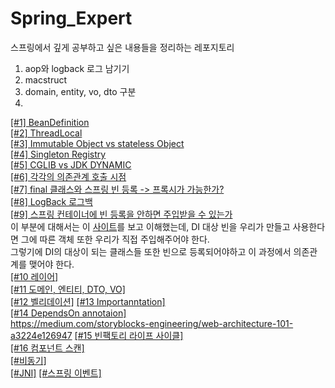 # Spring_Expert
스프링에서 깊게 공부하고 싶은 내용들을 정리하는 레포지토리
 
1. aop와 logback 로그 남기기 
2. macstruct
3. domain, entity, vo, dto 구분 
4.   

[[#1] BeanDefinition](#)     
[[#2] ThreadLocal](#)     
[[#3] Immutable Object vs stateless Object](#)         
[[#4] Singleton Registry](#)          
[[#5] CGLIB vs JDK DYNAMIC](#)           
[[#6] 각각의 의존관계 호출 시점](#)         
[[#7] final 클래스와 스프링 빈 등록 -> 프록시가 가능한가?](#)   
[[#8] LogBack 로그백](#https://romeoh.tistory.com/entry/Spring-Boot-Logback-%EC%84%A4%EC%A0%95%ED%95%98%EA%B8%B0)               
[[#9] 스프링 컨테이너에 빈 등록을 안하면 주입받을 수 있는가](#)        
이 부분에 대해서는 이 [사이트](https://www.inflearn.com/course/%EC%8A%A4%ED%94%84%EB%A7%81-%ED%95%B5%EC%8B%AC-%EC%9B%90%EB%A6%AC-%EA%B8%B0%EB%B3%B8%ED%8E%B8/lecture/55380?tab=community&q=131530)를 보고 이해했는데, DI 대상 빈을 우리가 만들고 사용한다면 그에 따른 객체 또한 우리가 직접 주입해주어야 한다.    
그렇기에 DI의 대상이 되는 클래스들 또한 빈으로 등록되어야하고 이 과정에서 의존관계를 맺어야 한다.  
[[#10 레이어]](#)    
[[#11 도메인, 엔티티, DTO, VO]](#)      
[[#12 벨리데이션]](https://meetup.toast.com/posts/223)
[[#13 Importanntation]](http://wonwoo.ml/index.php/post/1028)  
[[#14 DependsOn annotaion]](https://heavenly-appear.tistory.com/265)      
https://medium.com/storyblocks-engineering/web-architecture-101-a3224e126947
[[#15 빈팩토리 라이프 사이클]](https://howtodoinjava.com/spring-core/spring-bean-life-cycle/)   
[[#16 컴포넌트 스캔]]()   
[[#비동기]](https://brunch.co.kr/@springboot/267)   
[[#JNI]]()
[[#스프링 이벤트]]()
